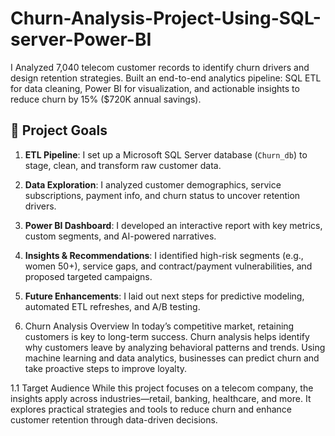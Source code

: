 # Churn-Analysis-Project-Using-SQL-server-Power-BI
I Analyzed 7,040 telecom customer records to identify churn drivers and design retention strategies. Built an end-to-end analytics pipeline: SQL ETL for data cleaning, Power BI for visualization, and actionable insights to reduce churn by 15% ($720K annual savings).

## 🚀 Project Goals

1. **ETL Pipeline**: I set up a Microsoft SQL Server database (`Churn_db`) to stage, clean, and transform raw customer data.
2. **Data Exploration**: I analyzed customer demographics, service subscriptions, payment info, and churn status to uncover retention drivers.
3. **Power BI Dashboard**: I developed an interactive report with key metrics, custom segments, and AI-powered narratives.
4. **Insights & Recommendations**: I identified high-risk segments (e.g., women 50+), service gaps, and contract/payment vulnerabilities, and proposed targeted campaigns.
5. **Future Enhancements**: I laid out next steps for predictive modeling, automated ETL refreshes, and A/B testing.



1. Churn Analysis Overview In today’s competitive market, retaining customers is key to long-term success. Churn analysis helps identify why customers leave by analyzing behavioral patterns and trends. Using machine learning and data analytics, businesses can predict churn and take proactive steps to improve loyalty.

1.1 Target Audience While this project focuses on a telecom company, the insights apply across industries—retail, banking, healthcare, and more. It explores practical strategies and tools to reduce churn and enhance customer retention through data-driven decisions.
